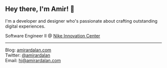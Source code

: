 ## Hey there, I'm Amir! 👋

I'm a developer and designer who's passionate about crafting outstanding digital experiences.

Software Engineer II @ [Nike Innovation Center](https://lebronjamesinnovationcenter.nike.com/)  

----

Blog: [amirardalan.com](https://amirardalan.com)  
Twitter: [@amirardalan](https://twitter.com/amirardalan)  
Email: hi@amirardalan.com

<!---
amirardalan/amirardalan is a ✨ special ✨ repository because its `README.md` (this file) appears on your GitHub profile.
You can click the Preview link to take a look at your changes.
--->
